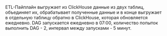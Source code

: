 ETL-Пайплайн выгружает из ClickHouse данные из двух таблиц, объединяет их, обрабатывает полученные данные и в конце выгружает в отдельную таблицу обратно в ClickHouse, которая обновляется ежедневно. 
DAG запускается ежедневно в 07:00, количество попыток выполнить DAG - 2, интервал между запусками - 5 минут. 
